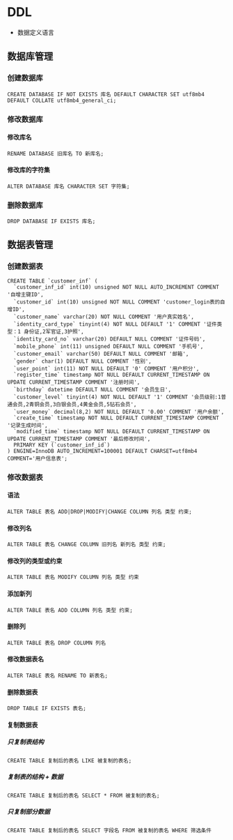 # DDL

- 数据定义语言

## 数据库管理

### 创建数据库

```mysql
CREATE DATABASE IF NOT EXISTS 库名 DEFAULT CHARACTER SET utf8mb4 DEFAULT COLLATE utf8mb4_general_ci;
```

### 修改数据库

#### 修改库名

```mysql
RENAME DATABASE 旧库名 TO 新库名;
```

#### 修改库的字符集

```mysql
ALTER DATABASE 库名 CHARACTER SET 字符集;
```

### 删除数据库

```mysql
DROP DATABASE IF EXISTS 库名;
```

## 数据表管理

### 创建数据表

```mysql
CREATE TABLE `customer_inf` (
  `customer_inf_id` int(10) unsigned NOT NULL AUTO_INCREMENT COMMENT '自增主键ID',
  `customer_id` int(10) unsigned NOT NULL COMMENT 'customer_login表的自增ID',
  `customer_name` varchar(20) NOT NULL COMMENT '用户真实姓名',
  `identity_card_type` tinyint(4) NOT NULL DEFAULT '1' COMMENT '证件类型：1 身份证,2军官证,3护照',
  `identity_card_no` varchar(20) DEFAULT NULL COMMENT '证件号码',
  `mobile_phone` int(11) unsigned DEFAULT NULL COMMENT '手机号',
  `customer_email` varchar(50) DEFAULT NULL COMMENT '邮箱',
  `gender` char(1) DEFAULT NULL COMMENT '性别',
  `user_point` int(11) NOT NULL DEFAULT '0' COMMENT '用户积分',
  `register_time` timestamp NOT NULL DEFAULT CURRENT_TIMESTAMP ON UPDATE CURRENT_TIMESTAMP COMMENT '注册时间',
  `birthday` datetime DEFAULT NULL COMMENT '会员生日',
  `customer_level` tinyint(4) NOT NULL DEFAULT '1' COMMENT '会员级别:1普通会员,2青铜会员,3白银会员,4黄金会员,5钻石会员',
  `user_money` decimal(8,2) NOT NULL DEFAULT '0.00' COMMENT '用户余额',
  `create_time` timestamp NOT NULL DEFAULT CURRENT_TIMESTAMP COMMENT '记录生成时间',
  `modified_time` timestamp NOT NULL DEFAULT CURRENT_TIMESTAMP ON UPDATE CURRENT_TIMESTAMP COMMENT '最后修改时间',
  PRIMARY KEY (`customer_inf_id`)
) ENGINE=InnoDB AUTO_INCREMENT=100001 DEFAULT CHARSET=utf8mb4 COMMENT='用户信息表';
```

### 修改数据表

#### 语法

```mysql
ALTER TABLE 表名 ADD|DROP|MODIFY|CHANGE COLUMN 列名 类型 约束;
```

#### 修改列名

```mysql
ALTER TABLE 表名 CHANGE COLUMN 旧列名 新列名 类型 约束;
```

#### 修改列的类型或约束

```mysql
ALTER TABLE 表名 MODIFY COLUMN 列名 类型 约束
```

#### 添加新列

```mysql
ALTER TABLE 表名 ADD COLUMN 列名 类型 约束; 
```

#### 删除列

```mysql
ALTER TABLE 表名 DROP COLUMN 列名 
```

#### 修改数据表名

```mysql
ALTER TABLE 表名 RENAME TO 新表名;
```

#### 删除数据表

```mysql
DROP TABLE IF EXISTS 表名;
```

#### 复制数据表

##### 只复制表结构

```mysql
CREATE TABLE 复制后的表名 LIKE 被复制的表名;
```

##### 复制表的结构 + 数据

```mysql
CREATE TABLE 复制后的表名 SELECT * FROM 被复制的表名;
```

##### 只复制部分数据

```mysql
CREATE TABLE 复制后的表名 SELECT 字段名 FROM 被复制的表名 WHERE 筛选条件
```

